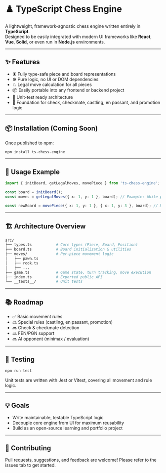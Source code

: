 # ♟️ TypeScript Chess Engine

A lightweight, framework-agnostic chess engine written entirely in **TypeScript**.  
Designed to be easily integrated with modern UI frameworks like **React**, **Vue**, **Solid**, or even run in **Node.js** environments.

---

## ✨ Features

- ♜ Fully type-safe piece and board representations
- ⚙️ Pure logic, no UI or DOM dependencies
- ♘ Legal move calculation for all pieces
- 📦 Easily portable into any frontend or backend project
- 🧪 Unit-test ready architecture
- 🧠 Foundation for check, checkmate, castling, en passant, and promotion logic

---

## 📦 Installation (Coming Soon)

Once published to npm:

```bash
npm install ts-chess-engine
```

---

## 🧰 Usage Example
```typescript
import { initBoard, getLegalMoves, movePiece } from 'ts-chess-engine';

const board = initBoard();
const moves = getLegalMoves({ x: 1, y: 1 }, board); // Example: White pawn at b2

const newBoard = movePiece({ x: 1, y: 1 }, { x: 1, y: 3 }, board); // Move pawn to b4
```

---

## 🏗️ Architecture Overview
```bash
src/
├── types.ts           # Core types (Piece, Board, Position)
├── board.ts           # Board initialization & utilities
├── moves/             # Per-piece movement logic
│   ├── pawn.ts
│   ├── rook.ts
│   ├── ...
├── game.ts            # Game state, turn tracking, move execution
├── index.ts           # Exported public API
└── __tests__/         # Unit tests
```

---

 ## 📚 Roadmap

- ✅ Basic movement rules
- 🔜 Special rules (castling, en passant, promotion)
- 🔜 Check & checkmate detection
- 🔜 FEN/PGN support
- 🔜 AI opponent (minimax / evaluation)

---

## 🧪 Testing
```bash
npm run test
```
Unit tests are written with Jest or Vitest, covering all movement and rule logic.

---

## 💡 Goals
- Write maintainable, testable TypeScript logic
- Decouple core engine from UI for maximum reusability
- Build as an open-source learning and portfolio project

---

## 🤝 Contributing
Pull requests, suggestions, and feedback are welcome!
Please refer to the issues tab to get started.


